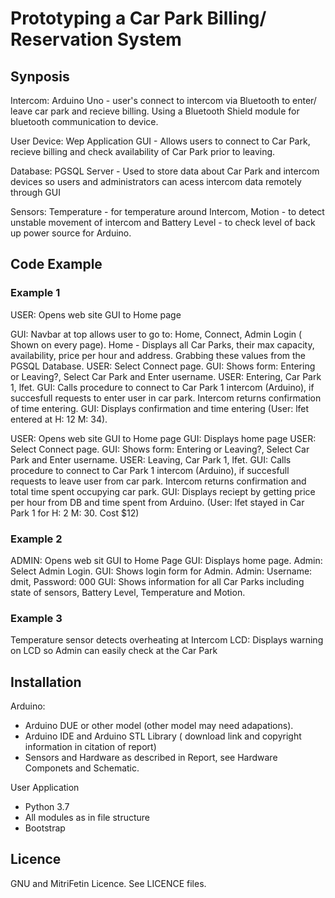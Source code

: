 # Prototyping a Car Park Billing/ Reservation System

## Synposis

Intercom: Arduino Uno - user's connect to intercom via Bluetooth to enter/ leave car park and recieve billing. Using a Bluetooth Shield module for bluetooth communication to device.

User Device: Wep Application GUI - Allows users to connect to Car Park, recieve billing and check availability of Car Park prior to leaving.

Database: PGSQL Server - Used to store data about Car Park and intercom devices so users and administrators can acess intercom data remotely through GUI

Sensors: Temperature - for temperature around Intercom, Motion - to detect unstable movement of intercom and Battery Level -  to check level of back up power source for Arduino.

## Code Example

### Example 1
USER: Opens web site GUI to Home page

GUI: Navbar at top allows user to go to: Home, Connect, Admin Login ( Shown on every page). Home - Displays all Car Parks, their max capacity, availability, price per hour and address. Grabbing these values from the PGSQL Database.
USER: Select Connect page.
GUI: Shows form: Entering or Leaving?, Select Car Park and Enter username.
USER: Entering, Car Park 1, lfet.
GUI: Calls procedure to connect to Car Park 1 intercom (Arduino), if succesfull requests to enter user in car park. Intercom returns confirmation of time entering.
GUI: Displays confirmation and time entering (User: lfet entered at H: 12 M: 34).

USER: Opens web site GUI to Home page
GUI: Displays home page
USER: Select Connect page.
GUI: Shows form: Entering or Leaving?, Select Car Park and Enter username.
USER: Leaving, Car Park 1, lfet.
GUI: Calls procedure to connect to Car Park 1 intercom (Arduino), if succesfull requests to leave user from car park. Intercom returns confirmation and total time spent occupying car park.
GUI: Displays reciept by getting price per hour from DB and time spent from Arduino. (User: lfet stayed in Car Park 1 for H: 2 M: 30. Cost $12)

### Example 2

ADMIN: Opens web sit GUI to Home Page
GUI: Displays home page.
Admin: Select Admin Login.
GUI: Shows login form for Admin.
Admin: Username: dmit, Password: 000
GUI: Shows information for all Car Parks including state of sensors, Battery Level, Temperature and Motion.

### Example 3

Temperature sensor detects overheating at Intercom
LCD: Displays warning on LCD so Admin can easily check at the Car Park

## Installation

Arduino:
- Arduino DUE or other model (other model may need adapations).
- Arduino IDE and Arduino STL Library ( download link and copyright information in citation of report)
- Sensors and Hardware as described in Report, see Hardware Componets and Schematic.

User Application
- Python 3.7
- All modules as in file structure
- Bootstrap

## Licence

GNU and MitriFetin Licence. See LICENCE files.



